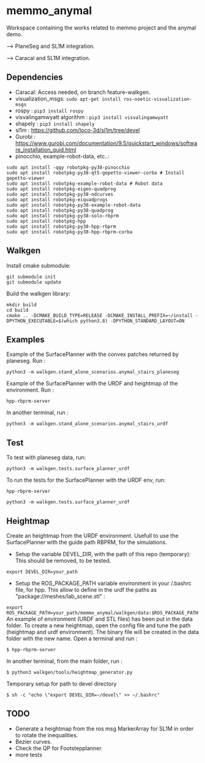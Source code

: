 # memmo_anymal

Workspace containing the works related to memmo project and the anymal demo.

--> PlaneSeg and SL1M integration.

--> Caracal and SL1M integration.

## Dependencies
- Caracal: Access needed, on branch feature-walkgen.
- visualization_msgs: ```sudo apt-get install ros-noetic-visualization-msgs```
- rospy : ```pip3 install rospy```
- visvalingamwyatt algorithm : ```pip3 install visvalingamwyatt```
- shapely : ```pip3 install shapely```
- sl1m : https://github.com/loco-3d/sl1m/tree/devel
- Gurobi : https://www.gurobi.com/documentation/9.5/quickstart_windows/software_installation_guid.html
- pinocchio, example-robot-data, etc..:
```
sudo apt install -qqy robotpkg-py38-pinocchio
sudo apt install robotpkg-py38-qt5-gepetto-viewer-corba # Install gepetto-viewer
sudo apt install robotpkg-example-robot-data # Robot data
sudo apt install robotpkg-eigen-quadprog
sudo apt install robotpkg-py38-ndcurves
sudo apt install robotpkg-eiquadprogs
sudo apt install robotpkg-py38-example-robot-data
sudo apt install robotpkg-py38-quadprog
sudo apt install robotpkg-py38-solo-rbprm
sudo apt install robotpkg-hpp
sudo apt install robotpkg-py38-hpp-rbprm
sudo apt install robotpkg-py38-hpp-rbprm-corba
```
## Walkgen
Install cmake submodule:
```
git submodule init
git submodule update
```

Build the walkgen library:
```
mkdir build
cd build
cmake .. -DCMAKE_BUILD_TYPE=RELEASE -DCMAKE_INSTALL_PREFIX=~/install -DPYTHON_EXECUTABLE=$(which python3.8) -DPYTHON_STANDARD_LAYOUT=ON
```

## Examples

Example of the SurfacePlanner with the convex patches returned by planeseg. Run :
```
python3 -m walkgen.stand_alone_scenarios.anymal_stairs_planeseg
```


Example of the SurfacePlanner with the URDF and heightmap of the environment. Run :
```
hpp-rbprm-server
```
In another terminal, run :
```
python3 -m walkgen.stand_alone_scenarios.anymal_stairs_urdf
```

## Test

To test with planeseg data, run:
```
python3 -m walkgen.tests.surface_planner_urdf
```



To run the tests for the SurfacePlanner with the URDF env, run:
```
hpp-rbprm-server
```
```
python3 -m walkgen.tests.surface_planner_urdf
```

## Heightmap
Create an heightmap from the URDF environment. Usefull to use the SurfacePlanner with the guide path RBPRM, for the simulations.
- Setup the variable DEVEL_DIR, with the path of this repo (temporary): This should be removed, to be tested.

```export DEVEL_DIR=your_path```
- Setup the ROS_PACKAGE_PATH variable environment in your /.bashrc file, for hpp. This allow to define in the urdf the paths as "package://meshes/lab_scene.stl"  :

```export ROS_PACKAGE_PATH=your_path/memmo_anymal/walkgen/data:$ROS_PACKAGE_PATH ```
An example of environment (URDF and STL files) has been put in the data folder.
To create a new heightmap, open the config file and tune the path (heightmap and urdf environment). The binary file will be created in the data folder with the new name. Open a terminal and run :
```
$ hpp-rbprm-server
```

In another terminal, from the main folder, run :
```
$ python3 walkgen/tools/heightmap_generator.py
```

Temporary setup for path to devel directory
```
$ sh -c "echo \"export DEVEL_DIR=~/devel\" >> ~/.bashrc"
```

## TODO

- Generate a heightmap from the ros msg MarkerArray for SL1M in order to rotate the inequalities.
-  Bezier curves.
- Check the QP for Footstepplanner.
- more tests
